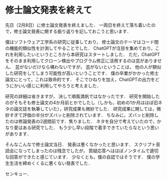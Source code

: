 # 修士論文発表を終えて

先日（2月8日）に修士論文発表を終えました．
一両日を終えて落ち着いたので，修士論文発表に関する振り返りを記しておこうと思います．

僕はソフトウェア工学系の研究に従事しており，
修士論文のテーマはコード間の機能的類似性を計測してやることでした．
ChatGPTが注目を集めており，これを利用したいというところから本研究はスタートしました．
ただ，ChatGPTをそのまま利用してクローン検出やプログラム修正に活用するのは芸がありません．
芸がないだけなら構わないですが，
芸がないということは，
他の人が類似した研究をしてしまう可能性が高いということです．
僕の卒業がかかった修士論文にとって，これは致命的です．
そこでひねりを加え，ChatGPTの出力をどうにかいい感じに利用してやろうと考えました．

研究の詳細は省きますが，
決して順風満帆ではなかったです．
研究を開始したのがそもそも修士論文の4か月前とかでしたし（しかも，初めの1か月はほぼ旧ネタの論文誌を執筆していた），研究成果も微妙でした．
研究成果に関しては，微妙すぎて評価の半分がズバッと削除されています．
ちなみに，ズバッと削除したのは修論発表の2週間前です．焦りました．
ネタを自分で考えていたので，かなり愛はある研究でした．
もう少し早い段階で着手できていたらなという思いがあります．

そんなこんなで修士論文当日．
発表は悪くなかったと思います．
スクリプト音読会になってしまったのは残念でしたが，
質疑応答へはほぼノンタイムで適切な回答ができたと感じています．
少なくとも，僕の自認ではそうです．
僕の学生生活を締めくくるに悪くない発表でした．

センキュー．
